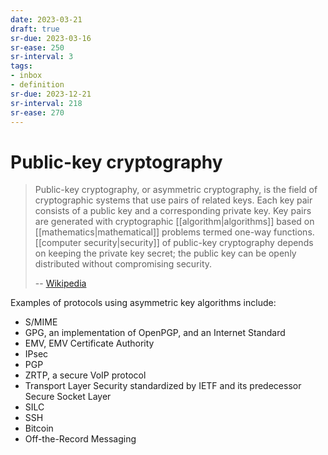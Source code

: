 ```yaml
---
date: 2023-03-21
draft: true
sr-due: 2023-03-16
sr-ease: 250
sr-interval: 3
tags:
- inbox
- definition
sr-due: 2023-12-21
sr-interval: 218
sr-ease: 270
---
```


# Public-key cryptography

> Public-key cryptography, or asymmetric cryptography, is the field of
> cryptographic systems that use pairs of related keys. Each key pair consists
> of a public key and a corresponding private key. Key pairs are generated with
> cryptographic [[algorithm|algorithms]] based on
> [[mathematics|mathematical]] problems termed one-way functions.
> [[computer security|security]] of public-key cryptography depends
> on keeping the private key secret; the public key can be openly distributed
> without compromising security.
>
> -- [Wikipedia](https://en.wikipedia.org/wiki/Public-key_cryptography)

Examples of protocols using asymmetric key algorithms include:

- S/MIME
- GPG, an implementation of OpenPGP, and an Internet Standard
- EMV, EMV Certificate Authority
- IPsec
- PGP
- ZRTP, a secure VoIP protocol
- Transport Layer Security standardized by IETF and its predecessor Secure
  Socket Layer
- SILC
- SSH
- Bitcoin
- Off-the-Record Messaging